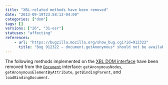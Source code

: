 ```yaml
---
title: "XBL-related methods have been removed"
date: "2013-09-19T23:58:13-04:00"
categories: ["dom"]
tags: []
versions: ["26", "31-esr"]
statuses: "affecting"
references:
    - url: "https://bugzilla.mozilla.org/show_bug.cgi?id=912322"
      title: "Bug 912322 – document.getAnonymous* should not be available to web content"
---
```

The following methods implemented on the [XBL DOM interface](https://developer.mozilla.org/docs/XBL/XBL_1.0_Reference/DOM_Interfaces) have been removed from the [`Document`](https://developer.mozilla.org/docs/Web/API/Document) interface: `getAnonymousNodes`, `getAnonymousElementByAttribute`, `getBindingParent`, and `loadBindingDocument`.

